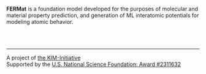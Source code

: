 **FERMat** is a foundation model developed for the purposes of molecular and material property prediction, and generation of ML interatomic potentials for modeling atomic behavior.

<br><br>
* * *

A project of [the KIM-Initiative](https://kim-initiative.org/)  
Supported by the [U.S. National Science Foundation: Award #2311632](https://www.nsf.gov/awardsearch/showAward?AWD_ID=2311632&HistoricalAwards=false)
